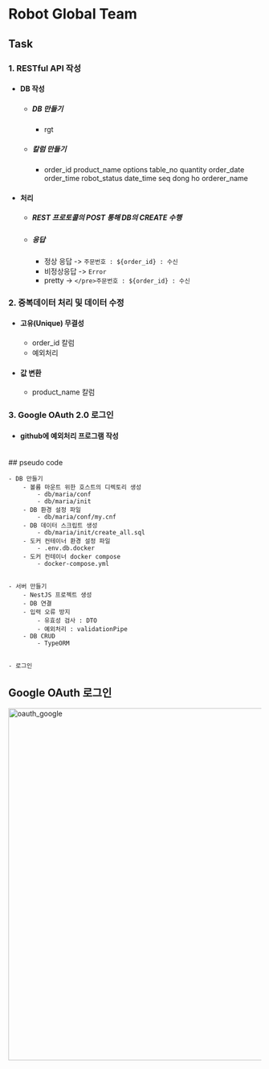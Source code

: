 # Robot Global Team

## Task

### 1. RESTful API 작성

- #### DB 작성

  - ##### DB 만들기
    - rgt
  - ##### 칼럼 만들기
    - order_id product_name options table_no quantity order_date order_time robot_status date_time seq dong ho orderer_name

- #### 처리

  - ##### REST 프로토콜의 POST 통해 DB의 CREATE 수행

  - ##### 응답
    - 정상 응답 -> `주문번호 : ${order_id} : 수신`
    - 비정상응답 -> `Error`
    - pretty -> `</pre>주문번호 : ${order_id} : 수신`

### 2. 중복데이터 처리 및 데이터 수정

- #### 고유(Unique) 무결성
  - order_id 칼럼
  - 예외처리
- #### 값 변환
  - product_name 칼럼

### 3. Google OAuth 2.0 로그인

- #### github에 예외처리 프로그램 작성

<br>
## pseudo code

```
- DB 만들기
    - 볼륨 마운트 위한 호스트의 디렉토리 생성
        - db/maria/conf
        - db/maria/init
    - DB 환경 설정 파일
        - db/maria/conf/my.cnf
    - DB 데이터 스크립트 생성
        - db/maria/init/create_all.sql
    - 도커 컨테이너 환경 설정 파일
        - .env.db.docker
    - 도커 컨테이너 docker compose
        - docker-compose.yml


- 서버 만들기
    - NestJS 프로젝트 생성
    - DB 연결
    - 입력 오류 방지
        - 유효성 검사 : DTO
        - 예외처리 : validationPipe
    - DB CRUD
        - TypeORM


- 로그인
```

## Google OAuth 로그인

<img width="700" alt="oauth_google" src="https://github.com/MagnaPax/assignment_r-t/assets/34564706/b4ba76e6-9fd5-4b99-a399-2a17386197c3">
